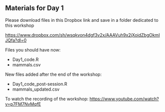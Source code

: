 ## Materials for Day 1

Please download files in this Dropbox link and save in a folder dedicated to this workshop  

https://www.dropbox.com/sh/wsqkvon4dgf3v2x/AAAVuh9x2jXoidZbgOkmIJQfa?dl=0
  
   
Files you should have now:  
- Day1_code.R
- mammals.csv

New files added after the end of the workshop:
- Day1_code_post-session.R
- mammals_updated.csv

To watch the recording of the workshop:
https://www.youtube.com/watch?v=p7FM7NvMqfE
